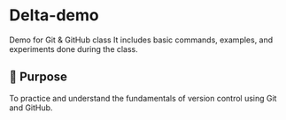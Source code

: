 # Delta-demo
Demo for Git &amp; GitHub class
It includes basic commands, examples, and experiments done during the class.
## 📝 Purpose
To practice and understand the fundamentals of version control using Git and GitHub.
